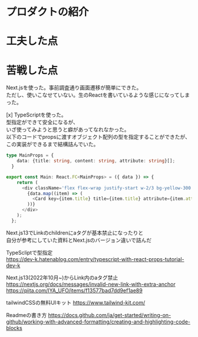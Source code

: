 # プロダクトの紹介

# 工夫した点
# 苦戦した点
Next.jsを使った。事前調査通り画面遷移が簡単にできた。<br>
ただし、使いこなせていない。生のReactを書いているような感じになってしまった。<br>

 [x] TypeScriptを使った。<br>
型指定ができて安全になるが、<br>
いざ使ってみようと思うと癖があってなれなかった。<br>
以下のコードでpropsに渡すオブジェクト配列の型を指定することができたが、
この実装ができるまで結構詰んでいた。
```TypeScript
type MainProps = {
    data: {title: string, content: string, attribute: string}[];
  }

export const Main: React.FC<MainProps> = ({ data }) => {
    return (
      <div className='flex flex-wrap justify-start w-2/3 bg-yellow-300'>
        {data.map((item) => (
          <Card key={item.title} title={item.title} attribute={item.attribute} />
        ))}
      </div>
    );
  };

```




Next.js13でLinkのchildrenにaタグが基本禁止になったりと<br>
自分が参考にしていた資料とNext.jsのバージョン違いで詰んだ<br>





TypeScliptで型指定<br>
https://dev-k.hatenablog.com/entry/typescript-with-react-props-tutorial-dev-k




Next.js13(2022年10月~)からLink内のaタグ禁止<br>
https://nextjs.org/docs/messages/invalid-new-link-with-extra-anchor
<br>
https://qiita.com/IYA_UFO/items/f13577bad7dd9ef1ae89
<br>


tailwindCSSの無料UIキット
https://www.tailwind-kit.com/
<br>


Readmeの書き方
https://docs.github.com/ja/get-started/writing-on-github/working-with-advanced-formatting/creating-and-highlighting-code-blocks
<br>
